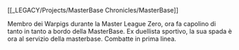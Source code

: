 [[_LEGACY/Projects/MasterBase Chronicles/MasterBase]]

Membro dei Warpigs durante la Master League Zero, ora fa capolino di tanto in tanto a bordo della MasterBase.
Ex duellista sportivo, la sua spada è ora al servizio della masterbase. Combatte in prima linea.